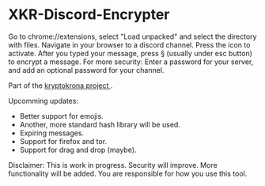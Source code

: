 # XKR-Discord-Encrypter

Go to chrome://extensions, select "Load unpacked" and select the directory with files. Navigate in your browser to a discord channel. 
Press the icon to activate. After you typed your message, press § (usually under esc button) to encrypt a message. 
For more security: Enter a password for your server, and add an optional password for your channel. 

Part of the <a href="https://kryptokrona.se"> kryptokrona project </a>.

Upcomming updates:<br/>
<ul> 
<li>Better support for emojis.</li>
<li>Another, more standard hash library will be used.</li>
<li>Expiring messages. </li>
<li>Support for firefox and tor. </li>
<li>Support for drag and drop (maybe).</li>
</ul>

Disclaimer: This is work in progress. Security will improve. More functionality will be added. You are responsible for how you use this tool.

